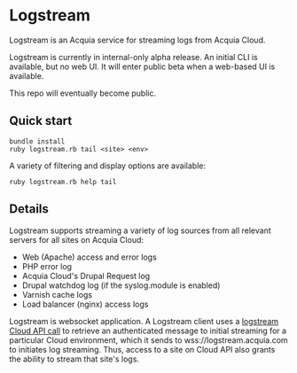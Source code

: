 # Logstream

Logstream is an Acquia service for streaming logs from Acquia Cloud.

Logstream is currently in internal-only alpha release. An initial CLI is
available, but no web UI. It will enter public beta when a web-based UI is
available.

This repo will eventually become public.

## Quick start

```
bundle install
ruby logstream.rb tail <site> <env>
```

A variety of filtering and display options are available:

```
ruby logstream.rb help tail
```

## Details

Logstream supports streaming a variety of log sources from all relevant servers
for all sites on Acquia Cloud:

* Web (Apache) access and error logs
* PHP error log
* Acquia Cloud's Drupal Request log
* Drupal watchdog log (if the syslog.module is enabled)
* Varnish cache logs
* Load balancer (nginx) access logs

Logstream is websocket application. A Logstream client uses a <a
href="http://cloudapi.acquia.com/#GET__sites__site_envs__env_logstream-instance_route">logstream
Cloud API call</a> to retrieve an authenticated message to initial streaming
for a particular Cloud environment, which it sends to
wss://logstream.acquia.com to initiates log streaming. Thus, access to a site
on Cloud API also grants the ability to stream that site's logs.


